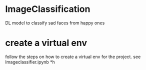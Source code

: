 # ImageClassification
DL model to classify sad faces from happy ones
# create a virtual env 
follow the steps on how to create a virtual env for the project. see Imageclassifier.ipynb
*h

